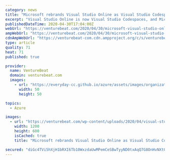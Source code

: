 ```yaml
---
category: news
title: "Microsoft rebrands Visual Studio Online as Visual Studio Codespaces, cuts pricing by over 60%"
excerpt: "Visual Studio Online is now Visual Studio Codespaces, and Microsoft will be cutting prices charged to developers by over 60% effective May 19."
publishedDateTime: 2020-04-30T17:04:00Z
webUrl: "https://venturebeat.com/2020/04/30/microsoft-visual-studio-online-codespaces-pricing/"
ampWebUrl: "https://venturebeat.com/2020/04/30/microsoft-visual-studio-online-codespaces-pricing/amp/"
cdnAmpWebUrl: "https://venturebeat-com.cdn.ampproject.org/c/s/venturebeat.com/2020/04/30/microsoft-visual-studio-online-codespaces-pricing/amp/"
type: article
quality: 71
heat: 71
published: true

provider:
  name: VentureBeat
  domain: venturebeat.com
  images:
    - url: "https://everyday-cc.github.io/azure/assets/images/organizations/venturebeat.com-50x50.jpg"
      width: 50
      height: 50

topics:
  - Azure

images:
  - url: "https://venturebeat.com/wp-content/uploads/2020/04/visual-studio-codespaces.png?fit=1200%2C600&strip=all"
    width: 1200
    height: 600
    isCached: true
    title: "Microsoft rebrands Visual Studio Online as Visual Studio Codespaces, cuts pricing by over 60%"

secured: "diGc4TVi5hXjH1bRXI6Tb10WxzdaUwMPemCeSBwTyyND0txAqQ7G8OnHvNXt0Q40BhRbz7PJ6yg68xE++whhndI/jMSNfivjh3kPlPMn5gSBVnCEOddJls0PSfxky56FJhe/wXpo4Z5h3I8MO6U+l9dAGX/6I8kz5YF0QJsucDRhj8qH0Ge7g5J39yZcKT11apTzcjY8s1LUDL6S/otu0klKaYVerV8CeGxrXcScv3YMCG01keHnH0mYyYmtm4P1f8PgQBkAdDQ34Jp7t21v/yjfpj/9TzwwBR5JAdvWBE6W2qlxUNKbmavluN/g0cGQtD7sRuvUpj/swR6ZzGkUA/0VKDsVZAlftegdxU4iqsCKsUcSkl4P0qmR9O+XSNHKJQWB9qpMCT9REwcH5S59xCVfXFpPOYDCbmzQhzny22dhv5v5n/cVZlZXG2ZiexB/PnZ5yK868cerF11eDDcmm7G7U/LBztAsho9efKdP22k=;sp+t6lDuOH7K9Ip1q77WkA=="
---
```


